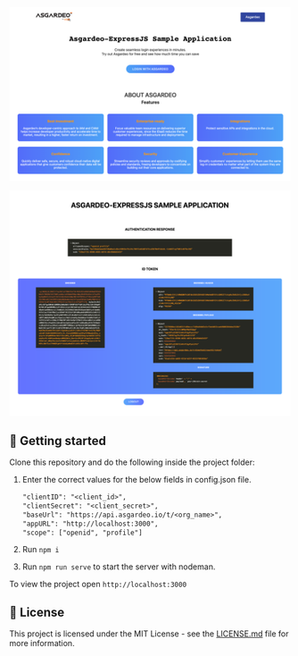 <p align="center">
  <img src="static/images/landingpage.png" alt="Screenshot">
</p>
<p align="center">
  <img src="static/images/homepage.png" alt="Screenshot">
</p>

## 🚀 Getting started

Clone this repository and do the following inside the project folder:

1. Enter the correct values for the below fields in config.json file.

      ```
      "clientID": "<client_id>",
      "clientSecret": "<client_secret>",
      "baseUrl": "https://api.asgardeo.io/t/<org_name>",
      "appURL": "http://localhost:3000",
      "scope": ["openid", "profile"]
      ```
2. Run `npm i`
3. Run `npm run serve` to start the server with nodeman.

To view the project open `http://localhost:3000`

## 📝 License

This project is licensed under the MIT License - see the [LICENSE.md](LICENSE.md) file for more information.
